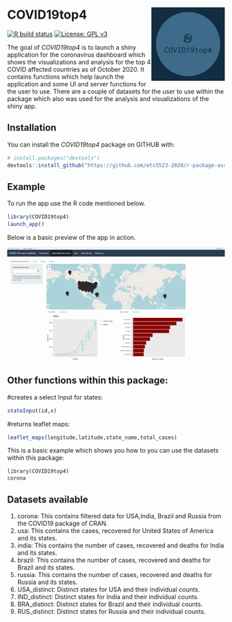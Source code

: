 
# COVID19top4                 <img src="man/figures/logo.png" width="170" height="170" align ="right">
<!-- badges: start -->
[![R build status](https://github.com/etc5523-2020/r-package-assessment-Varsha-Ujjinni-VijayKumar/workflows/R-CMD-check/badge.svg)](https://github.com/etc5523-2020/r-package-assessment-Varsha-Ujjinni-VijayKumar/actions)
[![License: GPL v3](https://img.shields.io/badge/License-GPLv3-blue.svg)](https://www.gnu.org/licenses/gpl-3.0)
<!-- badges: end -->

The goal of _COVID19top4_ is to launch a shiny application for the coronavirus dashboard which shows the visualizations and analysis for the top 4 COVID affected countries as of October 2020. It contains functions which help launch the application and some UI and server functions for the user to use. There are a couple of datasets for the user to use within the package which also was used for the analysis and visualizations of the shiny app.

## Installation

You can install the  _COVID19top4_ package on GITHUB with:

``` r
# install.packages("devtools")
devtools::install_github("https://github.com/etc5523-2020/r-package-assessment-Varsha-Ujjinni-VijayKumar")
```

## Example

To run the app use the R code mentioned below.

``` r
library(COVID19top4)
launch_app()
```
Below is a basic preview of the app in action.

![](man/figures/apppre.gif)

## Other functions within this package:

#creates a select Input for states:

``` r
stateInput(id,x)
```

#returns leaflet maps:

```r
leaflet_maps(longitude,latitude,state_name,total_cases)
```


This is a basic example which shows you how to you can use the datasets within this package:

```{r}
library(COVID19top4)
corona 
```
## Datasets available

1. corona: This contains filtered data for USA,India, Brazil and Russia from the COVID19 package of CRAN.
1. usa: This contains the cases, recovered for United States of America and its states.
1. india: This contains the number of cases, recovered and deaths for India and its states.
1. brazil: This contains the number of cases, recovered and deaths for Brazil and its states.
1. russia: This contains the number of cases, recovered and deaths for Russia and its states.
1. USA_distinct: Distinct states for USA and their individual counts.
1. IND_distinct: Distinct states for India and their individual counts.
1. BRA_distinct: Distinct states for Brazil and their individual counts.
1. RUS_distinct: Distinct states for Russia and their individual counts.

